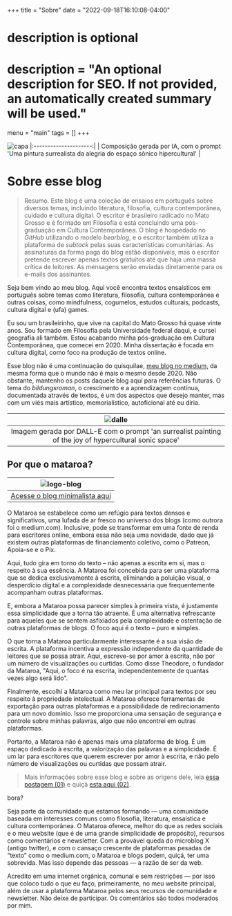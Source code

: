+++
title = "Sobre"
date = "2022-09-18T16:10:08-04:00"

#
# description is optional
#
# description = "An optional description for SEO. If not provided, an automatically created summary will be used."
menu = "main"
tags = []
+++

![capa](https://i.postimg.cc/rFmhvCBx/DALL-E-2022-10-07-10-39-03-an-surrealist-painting-of-the-joy-of-hypercultural-sonic-space.png)
|:---------------------:|
| Composição gerada por IA, com o prompt 'Uma pintura surrealista da alegria do espaço sônico hipercultural' |

# Sobre esse blog

>Resumo. Este blog é uma coleção de ensaios em português sobre diversos temas, incluindo literatura, filosofia, cultura contemporânea, cuidado e cultura digital. O escritor é brasileiro radicado no Mato Grosso e é formado em Filosofia e está concluindo uma pós-graduação em Cultura Contemporânea. O blog é hospedado no *GitHub* utilizando o modelo *bearblog*, e o escritor também utiliza a plataforma de *subtack* pelas suas características comunitárias. As assinaturas da forma paga do blog estão disponíveis, mas o escritor pretende escrever apenas textos gratuitos até que haja uma massa crítica de leitores. As mensagens serão enviadas diretamente para os e-mails dos assinantes.

Seja bem vindo ao meu blog. Aqui você encontra textos ensaísticos em português sobre temas como literatura, filosofia, cultura contemporânea e outras coisas, como mindfulness, cogumelos, estudos culturais, podcasts, cultura digital e (ufa) games.

Eu sou um brasileirinho, que vive na capital do Mato Grosso há quase vinte anos. Sou formado em Filosofia pela Universidade federal daqui, e cursei geografia ali também. Estou acabando minha pós-graduação em Cultura Contemporânea, que comecei em 2020. Minha dissertação é focada em cultura digital, como foco na produção de textos online.

Esse blog não é uma continuação do quisquilae, [meu blog no medium,](https://w4lker.com.br/portf%C3%B3lio/top-10-textos-do-medium.com-agora-substack/) da mesma forma que o mundo não é mais o mesmo desde 2020. Não obstante, mantenho os posts daquele blog aqui para referências futuras. O tema do *bildungsroman*, o crescimento e a aprendizagem contínua, documentada através de textos, é um dos aspectos que desejo manter, mas com um viés mais artístico, memorialístico, autoficional até eu diria.

| ![dalle](https://i.postimg.cc/d0M4ZMLj/DALL-E-2022-10-07-10-38-59-an-surrealist-painting-of-the-joy-of-hypercultural-sonic-space.png)       |
|:---------------------:|
| Imagem gerada por DALL-E com o prompt 'an surrealist painting of the joy of hypercultural sonic space' |

## Por que o mataroa?

| ![logo-blog](https://i.postimg.cc/GttRzkKK/DALL-E-2023-10-24-12-26-33-Illustration-of-a-sleek-quill-pen-intersecting-a-modern-circuit-board.png) |
|:---:|
| [Acesse o blog minimalista aqui](https://blog.w4lker.com.br/) |

O Mataroa se estabelece como um refúgio para textos densos e significativos, uma lufada de ar fresco no universo dos blogs (como outrora foi o medium.com). Inclusive, pode se transformar em uma fonte de renda para escritores online, embora essa não seja uma novidade, dado que já existem outras plataformas de financiamento coletivo, como o Patreon, Apoia-se e o Pix.

Aqui, tudo gira em torno do texto – não apenas a escrita em si, mas o respeito à sua essência. A Mataroa foi concebida para ser uma plataforma que se dedica exclusivamente à escrita, eliminando a poluição visual, o desperdício digital e a complexidade desnecessária que frequentemente acompanham outras plataformas.

E, embora a Mataroa possa parecer simples à primeira vista, é justamente essa simplicidade que a torna tão atraente. É uma alternativa refrescante para aqueles que se sentem asfixiados pela complexidade e ostentação de outras plataformas de blogs. O foco aqui é o texto – puro e simples.

O que torna a Mataroa particularmente interessante é a sua visão de escrita. A plataforma incentiva a expressão independente da quantidade de leitores que se possa atrair. Aqui, escreve-se por amor à escrita, não por um número de visualizações ou curtidas. Como disse Theodore, o fundador da Mataroa, "Aqui, o foco é na escrita, independentemente de quantas vezes algo será lido".

Finalmente, escolhi a Mataroa como meu lar principal para textos por seu respeito à propriedade intelectual. A Mataroa oferece ferramentas de exportação para outras plataformas e a possibilidade de redirecionamento para um novo domínio. Isso me proporciona uma sensação de segurança e controle sobre minhas palavras, algo que não encontrei em outras plataformas.

Portanto, a Mataroa não é apenas mais uma plataforma de blog. É um espaço dedicado à escrita, a valorização das palavras e a simplicidade. É um lar para escritores que querem escrever por amor à escrita, e não pelo número de visualizações ou curtidas que possam atrair. 

>Mais informações sobre esse blog e sobre as origens dele, leia [essa postagem (01)](https://w4lker.com.br/um-sopro-fresco-em-um-dia-quente/) e quiçá [esta aqui (02)](https://w4lker.com.br/sobre-esse-blog/).

bora?

Seja parte da comunidade que estamos formando — uma comunidade baseada em interesses comuns como filosofia, literatura, ensaística e cultura contemporânea. O Mataroa oferece, melhor do que as redes sociais e o meu website (que é de uma grande simplicidade de propósito), recursos como comentários e newsletter. Com a provável queda do microblog X (antigo twitter), e com o cansaço crescente de plataformas pesadas de “texto” como o medium.com, o Mataroa e blogs podem, quiçá, ter uma sobrevida. Mas isso depende das pessoas — a razão de ser da web.

Acredito em uma internet orgânica, comunal e sem restrições — por isso que coloco tudo o que eu faço, primeiramente, no meu website principal, além de usar a plataforma Mataroa pelos seus recursos de comunidade e newsletter. Não deixe de participar. Os comentários são todos moderados por mim.
